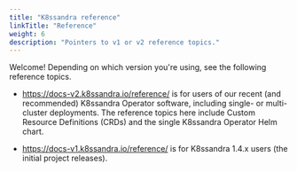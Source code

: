 ```yaml
---
title: "K8ssandra reference"
linkTitle: "Reference"
weight: 6
description: "Pointers to v1 or v2 reference topics."
---
```


Welcome! Depending on which version you're using, see the following reference topics.

* https://docs-v2.k8ssandra.io/reference/ is for users of our recent (and recommended) K8ssandra Operator software, including single- or multi-cluster deployments. The reference topics here include Custom Resource Definitions (CRDs) and the single K8ssandra Operator Helm chart.

* https://docs-v1.k8ssandra.io/reference/ is for K8ssandra 1.4.x users (the initial project releases).
